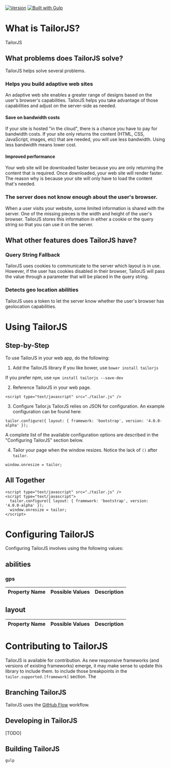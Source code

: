 [![Version](http://img.shields.io/badge/version-0.5.0-yellow.svg?style=flat)](https://www.ecofic.com)
[![Built with Gulp](https://img.shields.io/badge/built%20with-gulp-green.svg)](http://gulpjs.com/)

# What is TailorJS?
TailorJS

## What problems does TailorJS solve?
TailorJS helps solve several problems.

### Helps you build adaptive web sites
An adaptive web site enables a greater range of designs based on the user's browser's capabilities.
TailorJS helps you take advantage of those capabilities and adjust on the server-side as needed.

#### Save on bandwidth costs
If your site is hosted "in the cloud", there is a chance you have to pay for bandwidth costs. If your site
only returns the content (HTML, CSS, JavaScript, images, etc) that are needed, you will use less bandwidth. Using
less bandwidth means lower cost.

#### Improved performance
Your web site will be downloaded faster because you are only returning the content that is required. Once downloaded,
your web site will render faster. The reason why is because your site will only have to load the content that's needed.

### The server does not know enough about the user's browser.
When a user visits your website, some limited information is shared with the server. One of the missing
pieces is the width and height of the user's browser. TailorJS stores this information in either a cookie or
the query string so that you can use it on the server.

## What other features does TailorJS have?

### Query String Fallback
TailorJS uses cookies to communicate to the server which layout is in use. However,
if the user has cookies disabled in their browser, TailorJS will pass the value through 
a parameter that will be placed in the query string.

### Detects geo location abilities
TailorJS uses a token to let the server know whether the user's browser has geolocation capabilities.

# Using TailorJS

## Step-by-Step
To use TailorJS in your web app, do the following:

1. Add the TailorJS library
If you like bower, use `bower install tailorjs`

If you prefer npm, use `npm install tailorjs --save-dev`

2. Reference TailorJS in your web page.

`<script type="text/javascript" src="./tailor.js" />`
	
3. Configure Tailor.js
TailorJS relies on JSON for configuration. An example configuration can be found here:

`tailor.configure({ layout: { framework: 'bootstrap', version: '4.0.0-alpha' });`


A complete list of the available configuration options are described in the "Configuring TailorJS" 
section below.

4. Tailor your page when the window resizes. Notice the lack of `()` after `tailor`.

`window.onresize = tailor;`

## All Together
```
<script type="text/javascript" src="./tailor.js" />
<script type="text/javascript">
  tailor.configure({ layout: { framework: 'bootstrap', version: '4.0.0-alpha' });
  window.onresize = tailor;
</script>
```

# Configuring TailorJS
Configuring TailorJS involves using the following values:

## abilities

### gps

| Property Name | Possible Values | Description |
|---------------|-----------------|-------------|


## layout

| Property Name | Possible Values | Description |
|---------------|-----------------|-------------|


# Contributing to TailorJS
TailorJS is available for contribution. As new responsive frameworks (and versions of existing frameworks) emerge, 
it may make sense to update this library to include them. 
to include those breakpoints in the `tailor.supported.[framework]` section. The 

## Branching TailorJS
TailorJS uses the [GitHub Flow](https://guides.github.com/introduction/flow/) workflow.

## Developing in TailorJS
[TODO]

## Building TailorJS

`gulp`